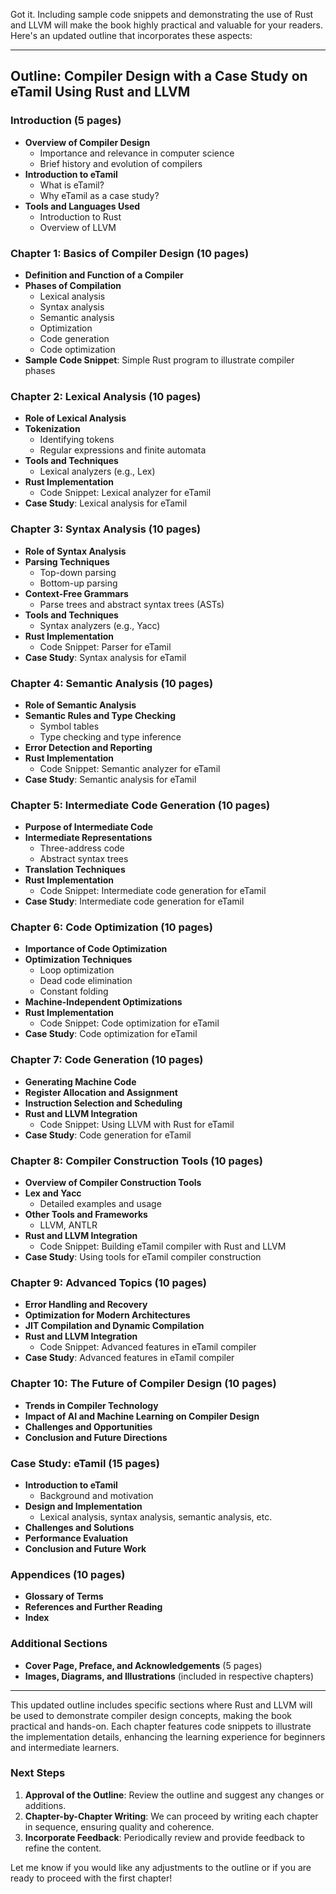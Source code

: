 Got it. Including sample code snippets and demonstrating the use of Rust and LLVM will make the book highly practical and valuable for your readers. Here's an updated outline that incorporates these aspects:

---

## Outline: Compiler Design with a Case Study on eTamil Using Rust and LLVM

### Introduction (5 pages)
- **Overview of Compiler Design**
  - Importance and relevance in computer science
  - Brief history and evolution of compilers
- **Introduction to eTamil**
  - What is eTamil?
  - Why eTamil as a case study?
- **Tools and Languages Used**
  - Introduction to Rust
  - Overview of LLVM

### Chapter 1: Basics of Compiler Design (10 pages)
- **Definition and Function of a Compiler**
- **Phases of Compilation**
  - Lexical analysis
  - Syntax analysis
  - Semantic analysis
  - Optimization
  - Code generation
  - Code optimization
- **Sample Code Snippet**: Simple Rust program to illustrate compiler phases

### Chapter 2: Lexical Analysis (10 pages)
- **Role of Lexical Analysis**
- **Tokenization**
  - Identifying tokens
  - Regular expressions and finite automata
- **Tools and Techniques**
  - Lexical analyzers (e.g., Lex)
- **Rust Implementation**
  - Code Snippet: Lexical analyzer for eTamil
- **Case Study**: Lexical analysis for eTamil

### Chapter 3: Syntax Analysis (10 pages)
- **Role of Syntax Analysis**
- **Parsing Techniques**
  - Top-down parsing
  - Bottom-up parsing
- **Context-Free Grammars**
  - Parse trees and abstract syntax trees (ASTs)
- **Tools and Techniques**
  - Syntax analyzers (e.g., Yacc)
- **Rust Implementation**
  - Code Snippet: Parser for eTamil
- **Case Study**: Syntax analysis for eTamil

### Chapter 4: Semantic Analysis (10 pages)
- **Role of Semantic Analysis**
- **Semantic Rules and Type Checking**
  - Symbol tables
  - Type checking and type inference
- **Error Detection and Reporting**
- **Rust Implementation**
  - Code Snippet: Semantic analyzer for eTamil
- **Case Study**: Semantic analysis for eTamil

### Chapter 5: Intermediate Code Generation (10 pages)
- **Purpose of Intermediate Code**
- **Intermediate Representations**
  - Three-address code
  - Abstract syntax trees
- **Translation Techniques**
- **Rust Implementation**
  - Code Snippet: Intermediate code generation for eTamil
- **Case Study**: Intermediate code generation for eTamil

### Chapter 6: Code Optimization (10 pages)
- **Importance of Code Optimization**
- **Optimization Techniques**
  - Loop optimization
  - Dead code elimination
  - Constant folding
- **Machine-Independent Optimizations**
- **Rust Implementation**
  - Code Snippet: Code optimization for eTamil
- **Case Study**: Code optimization for eTamil

### Chapter 7: Code Generation (10 pages)
- **Generating Machine Code**
- **Register Allocation and Assignment**
- **Instruction Selection and Scheduling**
- **Rust and LLVM Integration**
  - Code Snippet: Using LLVM with Rust for eTamil
- **Case Study**: Code generation for eTamil

### Chapter 8: Compiler Construction Tools (10 pages)
- **Overview of Compiler Construction Tools**
- **Lex and Yacc**
  - Detailed examples and usage
- **Other Tools and Frameworks**
  - LLVM, ANTLR
- **Rust and LLVM Integration**
  - Code Snippet: Building eTamil compiler with Rust and LLVM
- **Case Study**: Using tools for eTamil compiler construction

### Chapter 9: Advanced Topics (10 pages)
- **Error Handling and Recovery**
- **Optimization for Modern Architectures**
- **JIT Compilation and Dynamic Compilation**
- **Rust and LLVM Integration**
  - Code Snippet: Advanced features in eTamil compiler
- **Case Study**: Advanced features in eTamil compiler

### Chapter 10: The Future of Compiler Design (10 pages)
- **Trends in Compiler Technology**
- **Impact of AI and Machine Learning on Compiler Design**
- **Challenges and Opportunities**
- **Conclusion and Future Directions**

### Case Study: eTamil (15 pages)
- **Introduction to eTamil**
  - Background and motivation
- **Design and Implementation**
  - Lexical analysis, syntax analysis, semantic analysis, etc.
- **Challenges and Solutions**
- **Performance Evaluation**
- **Conclusion and Future Work**

### Appendices (10 pages)
- **Glossary of Terms**
- **References and Further Reading**
- **Index**

### Additional Sections
- **Cover Page, Preface, and Acknowledgements** (5 pages)
- **Images, Diagrams, and Illustrations** (included in respective chapters)

---

This updated outline includes specific sections where Rust and LLVM will be used to demonstrate compiler design concepts, making the book practical and hands-on. Each chapter features code snippets to illustrate the implementation details, enhancing the learning experience for beginners and intermediate learners.

### Next Steps
1. **Approval of the Outline**: Review the outline and suggest any changes or additions.
2. **Chapter-by-Chapter Writing**: We can proceed by writing each chapter in sequence, ensuring quality and coherence.
3. **Incorporate Feedback**: Periodically review and provide feedback to refine the content.

Let me know if you would like any adjustments to the outline or if you are ready to proceed with the first chapter!
